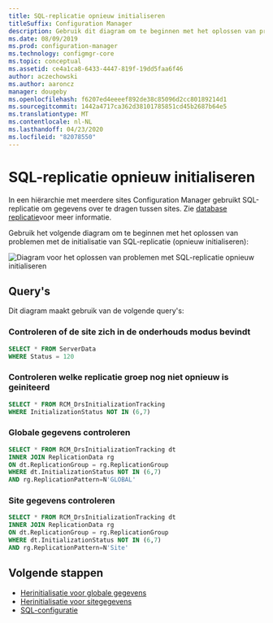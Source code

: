 ```yaml
---
title: SQL-replicatie opnieuw initialiseren
titleSuffix: Configuration Manager
description: Gebruik dit diagram om te beginnen met het oplossen van problemen met het opnieuw initialiseren van SQL-replicatie tussen Configuration Manager sites
ms.date: 08/09/2019
ms.prod: configuration-manager
ms.technology: configmgr-core
ms.topic: conceptual
ms.assetid: ce4a1ca8-6433-4447-819f-19dd5faa6f46
author: aczechowski
ms.author: aaroncz
manager: dougeby
ms.openlocfilehash: f6207ed4eeeef892de38c85096d2cc80189214d1
ms.sourcegitcommit: 1442a4717ca362d38101785851cd45b2687b64e5
ms.translationtype: MT
ms.contentlocale: nl-NL
ms.lasthandoff: 04/23/2020
ms.locfileid: "82078550"
---
```

# <a name="sql-replication-reinit"></a>SQL-replicatie opnieuw initialiseren

In een hiërarchie met meerdere sites Configuration Manager gebruikt SQL-replicatie om gegevens over te dragen tussen sites. Zie [database replicatie](../../../plan-design/hierarchy/database-replication.md)voor meer informatie.

Gebruik het volgende diagram om te beginnen met het oplossen van problemen met de initialisatie van SQL-replicatie (opnieuw initialiseren):

![Diagram voor het oplossen van problemen met SQL-replicatie opnieuw initialiseren](media/sql-replication-reinit.svg)

## <a name="queries"></a>Query's

Dit diagram maakt gebruik van de volgende query's:

### <a name="check-if-site-is-in-maintenance-mode"></a>Controleren of de site zich in de onderhouds modus bevindt

```sql
SELECT * FROM ServerData
WHERE Status = 120
```

### <a name="check-which-replication-group-hasnt-completed-reinit"></a>Controleren welke replicatie groep nog niet opnieuw is geiniteerd

```sql
SELECT * FROM RCM_DrsInitializationTracking
WHERE InitializationStatus NOT IN (6,7)
```

### <a name="check-global-data"></a>Globale gegevens controleren

```sql
SELECT * FROM RCM_DrsInitializationTracking dt
INNER JOIN ReplicationData rg
ON dt.ReplicationGroup = rg.ReplicationGroup
WHERE dt.InitializationStatus NOT IN (6,7)
AND rg.ReplicationPattern=N'GLOBAL'
```

### <a name="check-site-data"></a>Site gegevens controleren

```sql
SELECT * FROM RCM_DrsInitializationTracking dt
INNER JOIN ReplicationData rg
ON dt.ReplicationGroup = rg.ReplicationGroup
WHERE dt.InitializationStatus NOT IN (6,7)
AND rg.ReplicationPattern=N'Site'
```

## <a name="next-steps"></a>Volgende stappen

- [Herinitialisatie voor globale gegevens](global-data-reinit.md)
- [Herinitialisatie voor sitegegevens](site-data-reinit.md)
- [SQL-configuratie](sql-configuration.md)
